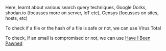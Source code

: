 Here, learnt about various search query techniques, Google Dorks, shodan.io (focusses more on  server, IoT etc), Censys (focusses on sites, hosts, etc)

To check if a file or the hash  of a file is safe or not, we can use Virus Total

To check, if an email is compromised or not, we can use [Have I Been Pawned](haveibeenpwned.com)

